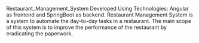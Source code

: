 Restaurant_Management_System
Developed Using Technologies: Angular as frontend and SpringBoot as backend.
Restaurant Management System is a system to automate the day-to-day tasks in a restaurant. 
The main scope of this system is to improve the performance of the restaurant by eradicating the paperwork.
